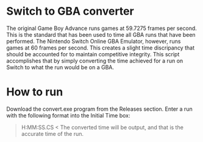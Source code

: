 # Switch to GBA converter

The original Game Boy Advance runs games at 59.7275 frames per second. This is the standard that has been used to time all GBA runs that have been performed. The Nintendo Switch Online GBA Emulator, however, runs games at 60 frames per second. This creates a slight time discripancy that should be accounted for to maintain competitive integrity. This script accomplishes that by simply converting the time achieved for a run on Switch to what the run would be on a GBA.

# How to run

Download the convert.exe program from the Releases section. 
Enter a run with the following format into the Initial Time box:
> H:MM:SS.CS <
The converted time will be output, and that is the accurate time of the run.
